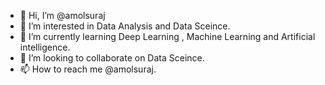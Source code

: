 - 👋 Hi, I’m @amolsuraj
- 👀 I’m interested in Data Analysis and Data Sceince.
- 🌱 I’m currently learning Deep Learning , Machine Learning and Artificial intelligence.
- 💞️ I’m looking to collaborate on Data Sceince.
- 📫 How to reach me @amolsuraj.

<!---
amolsuraj/amolsuraj is a ✨ special ✨ repository because its `README.md` (this file) appears on your GitHub profile.
You can click the Preview link to take a look at your changes.
--->
